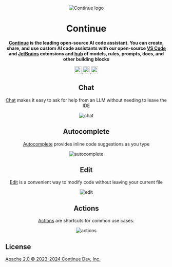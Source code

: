 <div align="center">

![Continue logo](media/readme.png)

</div>

<h1 align="center">Continue</h1>

<div align="center">

**[Continue](https://docs.continue.dev) is the leading open-source AI code assistant. You can create, share, and use custom AI code assistants with our open-source [VS Code](https://marketplace.visualstudio.com/items?itemName=Continue.continue) and [JetBrains](https://plugins.jetbrains.com/plugin/22707-continue-extension) extensions and [hub](https://hub.continue.dev) of models, rules, prompts, docs, and other building blocks**

</div>

<div align="center">

<a target="_blank" href="https://opensource.org/licenses/Apache-2.0" style="background:none">
    <img src="https://img.shields.io/badge/License-Apache_2.0-blue.svg" style="height: 22px;" />
</a>
<a target="_blank" href="https://docs.continue.dev" style="background:none">
    <img src="https://img.shields.io/badge/continue_docs-%23BE1B55" style="height: 22px;" />
</a>
<a target="_blank" href="https://discord.gg/vapESyrFmJ" style="background:none">
    <img src="https://img.shields.io/badge/discord-join-continue.svg?labelColor=191937&color=6F6FF7&logo=discord" style="height: 22px;" />
</a>

<p></p>

## Chat

[Chat](https://continue.dev/docs/chat/how-to-use-it) makes it easy to ask for help from an LLM without needing to leave the IDE

![chat](docs/static/img/chat.gif)

## Autocomplete

[Autocomplete](https://continue.dev/docs/autocomplete/how-to-use-it) provides inline code suggestions as you type

![autocomplete](docs/static/img/autocomplete.gif)

## Edit

[Edit](https://continue.dev/docs/edit/how-to-use-it) is a convenient way to modify code without leaving your current file

![edit](docs/static/img/edit.gif)

## Actions

[Actions](https://continue.dev/docs/actions/how-to-use-it) are shortcuts for common use cases.

![actions](docs/static/img/actions.gif)

</div>

## License

[Apache 2.0 © 2023-2024 Continue Dev, Inc.](./LICENSE)

